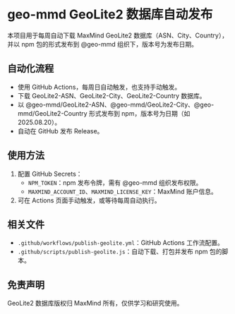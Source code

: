 # geo-mmd GeoLite2 数据库自动发布

本项目用于每周自动下载 MaxMind GeoLite2 数据库（ASN、City、Country），并以 npm 包的形式发布到 @geo-mmd 组织下，版本号为发布日期。

## 自动化流程
- 使用 GitHub Actions，每周日自动触发，也支持手动触发。
- 下载 GeoLite2-ASN、GeoLite2-City、GeoLite2-Country 数据库。
- 以 @geo-mmd/GeoLite2-ASN、@geo-mmd/GeoLite2-City、@geo-mmd/GeoLite2-Country 形式发布到 npm，版本号为日期（如 2025.08.20）。
- 自动在 GitHub 发布 Release。

## 使用方法
1. 配置 GitHub Secrets：
   - `NPM_TOKEN`：npm 发布令牌，需有 @geo-mmd 组织发布权限。
   - `MAXMIND_ACCOUNT_ID`、`MAXMIND_LICENSE_KEY`：MaxMind 账户信息。
2. 可在 Actions 页面手动触发，或等待每周自动执行。

## 相关文件
- `.github/workflows/publish-geolite.yml`：GitHub Actions 工作流配置。
- `.github/scripts/publish-geolite.js`：自动下载、打包并发布 npm 包的脚本。

## 免责声明
GeoLite2 数据库版权归 MaxMind 所有，仅供学习和研究使用。
